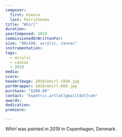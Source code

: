 ```yaml
---
composer:
  first: Ksenia
  last: Petrichenko
title: "Whirl"
duration:
yearComposed: 2019
commissionedOrWrittenFor:
size: "80x100, acrylic, canvas"
instrumentation:
tags:
  - acrylic
  - canvas
  - 2019
media:
score:
headerImage: 2019/whirl-1920.jpg
portWrapper: 2019/whirl-660.jpg
purchase: "$200.00"
contact: "kspetric.art[at]gmail[dot]com"
awards:
dedication:
premiere:

---
```

*Whirl* was painted in 2019 in Copenhagen, Denmark.
<br><br>
